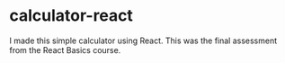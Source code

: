 # calculator-react

I made this simple calculator using React.
This was the final assessment from the React Basics course. 
